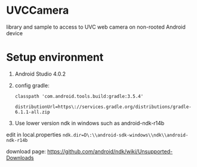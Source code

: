 UVCCamera
=========

library and sample to access to UVC web camera on non-rooted Android device

Setup environment
=========
1. Android Studio 4.0.2
2. config gradle:

    `classpath 'com.android.tools.build:gradle:3.5.4'`
    
    `distributionUrl=https\://services.gradle.org/distributions/gradle-6.1.1-all.zip`

3. Use lower version ndk in windows such as android-ndk-r14b

edit in local.properties
`ndk.dir=D\:\\android-sdk-windows\\ndk\\android-ndk-r14b`

download page: https://github.com/android/ndk/wiki/Unsupported-Downloads
